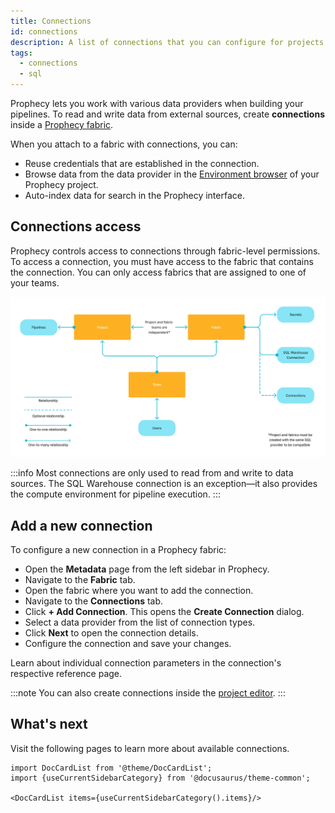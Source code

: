 ```yaml
---
title: Connections
id: connections
description: A list of connections that you can configure for projects
tags:
  - connections
  - sql
---
```


Prophecy lets you work with various data providers when building your pipelines. To read and write data from external sources, create **connections** inside a [Prophecy fabric](/core/prophecy-fabrics/).

When you attach to a fabric with connections, you can:

- Reuse credentials that are established in the connection.
- Browse data from the data provider in the [Environment browser](/analysts/project-editor#sidebar) of your Prophecy project.
- Auto-index data for search in the Prophecy interface.

## Connections access

Prophecy controls access to connections through fabric-level permissions. To access a connection, you must have access to the fabric that contains the connection. You can only access fabrics that are assigned to one of your teams.

![Connections access diagram](img/connections-fabrics-projects.png)

:::info
Most connections are only used to read from and write to data sources. The SQL Warehouse connection is an exception—it also provides the compute environment for pipeline execution.
:::

## Add a new connection

To configure a new connection in a Prophecy fabric:

- Open the **Metadata** page from the left sidebar in Prophecy.
- Navigate to the **Fabric** tab.
- Open the fabric where you want to add the connection.
- Navigate to the **Connections** tab.
- Click **+ Add Connection**. This opens the **Create Connection** dialog.
- Select a data provider from the list of connection types.
- Click **Next** to open the connection details.
- Configure the connection and save your changes.

Learn about individual connection parameters in the connection's respective reference page.

:::note
You can also create connections inside the [project editor](/analysts/connections).
:::

## What's next

Visit the following pages to learn more about available connections.

```mdx-code-block
import DocCardList from '@theme/DocCardList';
import {useCurrentSidebarCategory} from '@docusaurus/theme-common';

<DocCardList items={useCurrentSidebarCategory().items}/>
```
